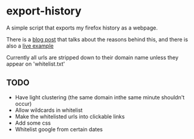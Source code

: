 # export-history

A simple script that exports my firefox history as a webpage. 


There is a [blog post](http://joereddington.com/6530/2018/12/12/experimenting-with-public-internet-history./) that talks about the reasons behind this, and there is also a [live example](http://flow.joereddington.com/history)

Currently all urls are stripped down to their domain name unless they appear on 'whitelist.txt' 

## TODO 
* Have light clustering (the same domain inthe same minute shouldn't occur) 
* Allow wildcards in whitelist 
* Make the whitelisted urls into clickable links
* Add some css
* Whitelist google from certain dates
